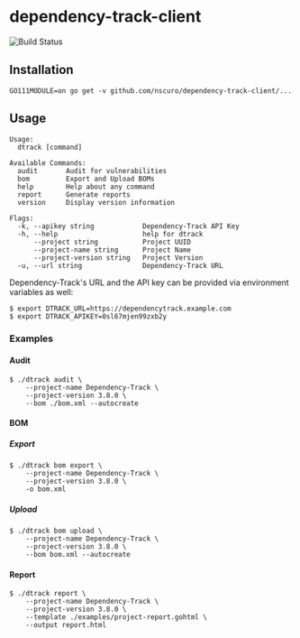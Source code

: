 # dependency-track-client

![Build Status](https://github.com/nscuro/dependency-track-client/workflows/Continuous%20Integration/badge.svg)

## Installation

`GO111MODULE=on go get -v github.com/nscuro/dependency-track-client/...`

## Usage

```
Usage:
  dtrack [command]

Available Commands:
  audit       Audit for vulnerabilities
  bom         Export and Upload BOMs
  help        Help about any command
  report      Generate reports
  version     Display version information

Flags:
  -k, --apikey string            Dependency-Track API Key
  -h, --help                     help for dtrack
      --project string           Project UUID
      --project-name string      Project Name
      --project-version string   Project Version
  -u, --url string               Dependency-Track URL
```

Dependency-Track's URL and the API key can be provided via environment variables as well:

```
$ export DTRACK_URL=https://dependencytrack.example.com
$ export DTRACK_APIKEY=0sl67mjen99zxb2y
```

### Examples

#### Audit

```
$ ./dtrack audit \
    --project-name Dependency-Track \
    --project-version 3.8.0 \
    --bom ./bom.xml --autocreate
```

#### BOM

##### Export

```
$ ./dtrack bom export \
    --project-name Dependency-Track \
    --project-version 3.8.0 \
    -o bom.xml
```

##### Upload

```
$ ./dtrack bom upload \
    --project-name Dependency-Track \
    --project-version 3.8.0 \
    --bom bom.xml --autocreate
```

#### Report

```
$ ./dtrack report \
    --project-name Dependency-Track \
    --project-version 3.8.0 \
    --template ./examples/project-report.gohtml \
    --output report.html
```
